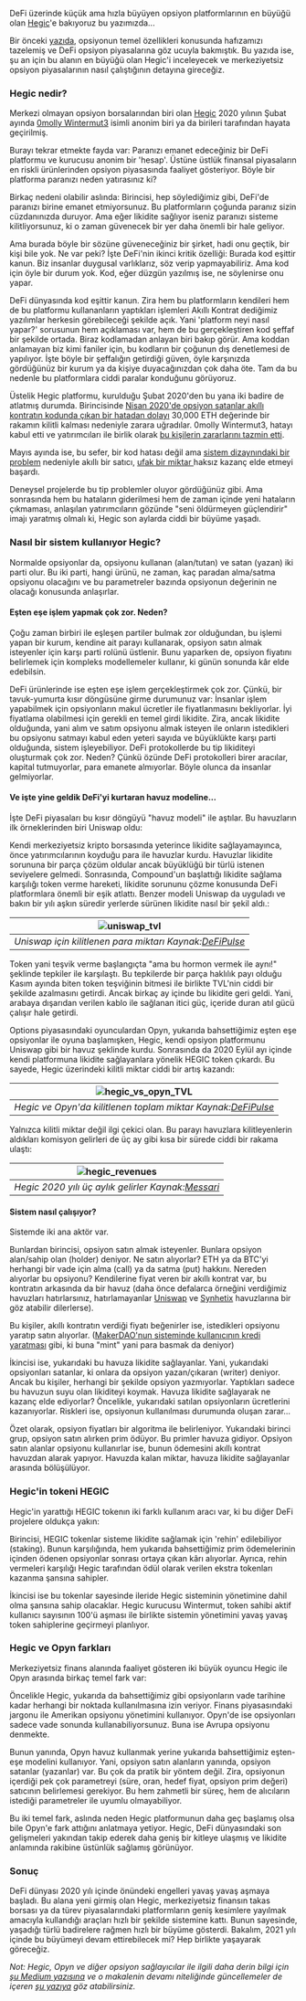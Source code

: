 DeFi üzerinde küçük ama hızla büyüyen opsiyon platformlarının en büyüğü olan [Hegic](https://www.hegic.co)'e bakıyoruz bu yazımızda... 

Bir önceki [yazıda](https://www.btchaber.com/defide-opsiyon-piyasalari/), opsiyonun temel özellikleri konusunda hafızamızı tazelemiş ve DeFi opsiyon piyasalarına göz ucuyla bakmıştık. Bu yazıda ise, şu an için bu alanın en büyüğü olan Hegic'i inceleyecek ve merkeziyetsiz opsiyon piyasalarının nasıl çalıştığının detayına gireceğiz.

### Hegic nedir?
Merkezi olmayan opsiyon borsalarından biri olan [Hegic](https://www.hegic.co) 2020 yılının Şubat ayında [0molly Wintermut3](@0mllwntrmt3) isimli anonim biri ya da birileri tarafından hayata geçirilmiş.

Burayı tekrar etmekte fayda var: Paranızı emanet edeceğiniz bir DeFi platformu ve kurucusu anonim bir 'hesap'. Üstüne üstlük finansal piyasaların en riskli ürünlerinden opsiyon piyasasında faaliyet gösteriyor. Böyle bir platforma paranızı neden yatırasınız ki? 

Birkaç nedeni olabilir aslında: Birincisi, hep söylediğimiz gibi, DeFi'de paranızı birine emanet etmiyorsunuz. Bu platformların çoğunda paranız sizin cüzdanınızda duruyor. Ama eğer likidite sağlıyor iseniz paranızı sisteme kilitliyorsunuz, ki o zaman güvenecek bir yer daha önemli bir hale geliyor.

Ama burada böyle bir sözüne güveneceğiniz bir şirket, hadi onu geçtik, bir kişi bile yok. Ne var peki? İşte DeFi'nin ikinci kritik özelliği: Burada kod eşittir kanun. Biz insanlar duygusal varlıklarız, söz verip yapmayabiliriz. Ama kod için öyle bir durum yok. Kod, eğer düzgün yazılmış ise, ne söylenirse onu yapar. 

DeFi dünyasında kod eşittir kanun. Zira hem bu platformların kendileri hem de bu platformu kullananların yaptıkları işlemleri Akıllı Kontrat dediğimiz yazılımlar herkesin görebileceği şekilde açık. Yani 'platform neyi nasıl yapar?' sorusunun hem açıklaması var, hem de bu gerçekleştiren kod şeffaf bir şekilde ortada. Biraz kodlamadan anlayan biri bakıp görür. Ama koddan anlamayan biz kimi faniler için, bu kodların bir çoğunun dış denetlemesi de yapılıyor. İşte böyle bir şeffalığın getirdiği güven, öyle karşınızda gördüğünüz bir kurum ya da kişiye duyacağınızdan çok daha öte. Tam da bu nedenle bu platformlara ciddi paralar konduğunu görüyoruz. 

Üstelik Hegic platformu, kurulduğu Şubat 2020'den bu yana iki badire de atlatmış durumda. Birincisinde [Nisan 2020'de opsiyon satanlar akıllı kontratın kodunda çıkan bir hatadan dolayı](https://decrypt.co/35038/hegics-molly-wintermute-im-paying-a-high-price-for-the-mainnet-first-approach-to-building) 30,000 ETH değerinde bir rakamın kilitli kalması nedeniyle zarara uğradılar. 0molly Wintermut3, hatayı kabul etti ve yatırımcıları ile birlik olarak [bu kişilerin zararlarını tazmin etti](https://twitter.com/HegicOptions/status/1258889995835842562). 

Mayıs ayında ise, bu sefer, bir kod hatası değil ama [sistem dizaynındaki bir problem](https://cryptobriefing.com/defi-options-platform-hegic-shuts-down-again/) nedeniyle akıllı bir satıcı, [ufak bir miktar ](https://twitter.com/Rewkang/status/1263435897954988033) haksız kazanç elde etmeyi başardı. 

Deneysel projelerde bu tip problemler oluyor gördüğünüz gibi. Ama sonrasında hem bu hataların giderilmesi hem de zaman içinde yeni hataların çıkmaması, anlaşılan yatırımcıların gözünde "seni öldürmeyen güçlendirir" imajı yaratmış olmalı ki, Hegic son aylarda ciddi bir büyüme yaşadı. 

### Nasıl bir sistem kullanıyor Hegic?

Normalde opsiyonlar da, opsiyonu kullanan (alan/tutan) ve satan (yazan) iki parti olur. Bu iki parti, hangi ürünü, ne zaman, kaç paradan alma/satma opsiyonu olacağını ve bu parametreler bazında opsiyonun değerinin ne olacağı konusunda anlaşırlar.  

#### Eşten eşe işlem yapmak çok zor. Neden?

Çoğu zaman birbiri ile eşleşen partiler bulmak zor olduğundan, bu işlemi yapan bir kurum, kendine ait parayı kullanarak, opsiyon satın almak isteyenler için karşı parti rolünü üstlenir. Bunu yaparken de, opsiyon fiyatını belirlemek için kompleks modellemeler kullanır, ki günün sonunda kâr elde edebilsin. 

DeFi ürünlerinde ise eşten eşe işlem gerçekleştirmek çok zor.  Çünkü, bir tavuk-yumurta kısır döngüsüne girme durumunuz var: İnsanlar işlem yapabilmek için opsiyonların makul ücretler ile fiyatlanmasını bekliyorlar. İyi fiyatlama olabilmesi için gerekli en temel girdi likidite. Zira, ancak likidite olduğunda, yani alım ve satım opsiyonu almak isteyen ile onların istedikleri bu opsiyonu satmayı kabul eden yeteri sayıda ve büyüklükte karşı parti olduğunda, sistem işleyebiliyor. DeFi protokollerde bu tip likiditeyi oluşturmak çok zor. Neden? Çünkü özünde DeFi protokolleri birer aracılar, kapital tutmuyorlar, para emanete almıyorlar. Böyle olunca da insanlar gelmiyorlar. 

#### Ve işte yine geldik DeFi'yi kurtaran havuz modeline... 

İşte DeFi piyasaları bu kısır döngüyü "havuz modeli" ile aştılar. Bu havuzların ilk örneklerinden biri Uniswap oldu: 

Kendi merkeziyetsiz kripto borsasında yeterince likidite sağlayamayınca, önce yatırımcılarının koyduğu para ile havuzlar kurdu. Havuzlar likidite sorununa bir parça çözüm oldular ancak büyüklüğü bir türlü istenen seviyelere gelmedi. Sonrasında, Compound'un başlattığı likidite sağlama karşılığı token verme hareketi, likidite sorununu çözme konusunda DeFi platformlara önemli bir eşik atlattı. Benzer modeli Uniswap da uyguladı ve bakın bir yılı aşkın süredir yerlerde sürünen likidite nasıl bir şekil aldı.: 

 | ![uniswap_tvl](/assets/uniswap_tvl_v5.png)|
|:--:| 
| *Uniswap için kilitlenen para miktarı Kaynak:[DeFiPulse](https://defipulse.com/)*|

Token yani teşvik verme başlangıçta "ama bu hormon vermek ile aynı!" şeklinde tepkiler ile karşılaştı. Bu tepkilerde bir parça haklılık payı olduğu Kasım ayında biten token teşviğinin bitmesi ile birlikte TVL'nin ciddi bir şekilde azalmasını getirdi. Ancak birkaç ay içinde bu likidite geri geldi. Yani, arabaya dışarıdan verilen kablo ile sağlanan itici güç, içeride duran atıl gücü çalışır hale getirdi. 

Options piyasasındaki oyunculardan Opyn, yukarıda bahsettiğimiz eşten eşe opsiyonlar ile oyuna başlamışken, Hegic, kendi opsiyon platformunu Uniswap gibi bir havuz şeklinde kurdu. Sonrasında da 2020 Eylül ayı içinde kendi platformuna likidite sağlayanlara yönelik HEGIC token çıkardı. Bu sayede, Hegic üzerindeki kilitli miktar ciddi bir artış kazandı: 

 | ![hegic_vs_opyn_TVL](/assets/hegic_vs_opyn_tvl_v3.png)|
|:--:| 
| *Hegic ve Opyn'da kilitlenen toplam miktar Kaynak:[DeFiPulse](https://defipulse.com/)*|

Yalnızca kilitli miktar değil ilgi çekici olan. Bu parayı havuzlara kilitleyenlerin aldıkları komisyon gelirleri de üç ay gibi kısa bir sürede ciddi bir rakama ulaştı: 

 | ![hegic_revenues](/assets/hegic_revenues.PNG)|
|:--:| 
| *Hegic 2020 yılı üç aylık gelirler Kaynak:[Messari](https://messari.io/)*|


#### Sistem nasıl çalışıyor?

Sistemde iki ana aktör var. 

Bunlardan birincisi, opsiyon satın almak isteyenler. Bunlara opsiyon alan/sahip olan (holder) deniyor. Ne satın alıyorlar?  ETH ya da BTC'yi herhangi bir vade için alma (call) ya da satma (put) hakkını. Nereden alıyorlar bu opsiyonu? Kendilerine fiyat veren bir akıllı kontrat var, bu kontratın arkasında da bir havuz (daha önce defalarca örneğini verdiğimiz havuzları hatırlarsınız, hatırlamayanlar [Uniswap](/genel/2020/09/15/nedir-bu-uniswap.html) ve [Synhetix](/genel/2020/08/28/Defi-turev-piyasasi-synthetix-nasil-calisiyor.html) havuzlarına bir göz atabilir dilerlerse). 

Bu kişiler, akıllı kontratın verdiği fiyatı beğenirler ise, istedikleri opsiyonu yaratıp satın alıyorlar. ([MakerDAO'nun sisteminde kullanıcının kredi yaratması](https://turansert.com/genel/2019/02/15/MakerDAO-kredi-kullaniminda-cigir-acar-mi.html) gibi, ki buna "mint" yani para basmak da deniyor)

İkincisi ise, yukarıdaki bu havuza likidite sağlayanlar. Yani, yukarıdaki opsiyonları satanlar, ki onlara da opsiyon yazan/çıkaran (writer) deniyor. Ancak bu kişiler, herhangi bir şekilde opsiyon yazmıyorlar. Yaptıkları sadece bu havuzun suyu olan likiditeyi koymak. Havuza likidite sağlayarak ne kazanç elde ediyorlar? Öncelikle, yukarıdaki satılan opsiyonların ücretlerini kazanıyorlar. Riskleri ise, opsiyonun kullanılması durumunda oluşan zarar...

Özet olarak, opsiyon fiyatları bir algoritma ile belirleniyor. Yukarıdaki birinci grup, opsiyon satın alırken prim ödüyor. Bu primler havuza gidiyor. Opsiyon satın alanlar opsiyonu kullanırlar ise, bunun ödemesini akıllı kontrat havuzdan alarak yapıyor. Havuzda kalan miktar, havuza likidite sağlayanlar arasında bölüşülüyor. 

### Hegic'in tokeni HEGIC
Hegic'in yarattığı HEGIC tokenın iki farklı kullanım aracı var, ki bu diğer DeFi projelere oldukça yakın: 

Birincisi, HEGIC tokenlar sisteme likidite sağlamak için 'rehin' edilebiliyor (staking). Bunun karşılığında, hem yukarıda bahsettiğimiz prim ödemelerinin içinden ödenen opsiyonlar sonrası ortaya çıkan kârı alıyorlar. Ayrıca, rehin vermeleri karşılığı Hegic tarafından ödül olarak verilen ekstra tokenları kazanma şansına sahipler.  

İkincisi ise bu tokenlar sayesinde ileride Hegic sisteminin yönetimine dahil olma şansına sahip olacaklar. Hegic kurucusu Wintermut, token sahibi aktif kullanıcı sayısının 100'ü aşması ile birlikte sistemin yönetimini yavaş yavaş token sahiplerine geçirmeyi planlıyor. 

### Hegic ve Opyn farkları
Merkeziyetsiz finans alanında faaliyet gösteren iki büyük oyuncu Hegic ile Opyn arasında birkaç temel fark var:

Öncelikle Hegic, yukarıda da bahsettiğimiz gibi opsiyonların vade tarihine kadar herhangi bir noktada kullanılmasına izin veriyor. Finans piyasasındaki jargonu ile Amerikan opsiyonu yönetimini kullanıyor. Opyn'de ise opsiyonları sadece vade sonunda kullanabiliyorsunuz. Buna ise Avrupa opsiyonu denmekte.  

Bunun yanında, Opyn havuz kullanmak yerine yukarıda bahsettiğimiz eşten-eşe modelini kullanıyor. Yani, opsiyon satın alanların yanında, opsiyon satanlar (yazanlar) var. Bu çok da pratik bir yöntem değil. Zira, opsiyonun içerdiği pek çok parametreyi (süre, oran, hedef fiyat, opsiyon prim değeri) satıcının belirlemesi gerekiyor. Bu hem zahmetli bir süreç, hem de alıcıların istediği parametreler ile uyumlu olmayabiliyor.

Bu iki temel fark, aslında neden Hegic platformunun daha geç başlamış olsa bile Opyn'e fark attığını anlatmaya yetiyor. Hegic, DeFi dünyasındaki son gelişmeleri yakından takip ederek daha geniş bir kitleye ulaşmış ve likidite anlamında rakibine üstünlük sağlamış görünüyor. 

### Sonuç 

DeFi dünyası 2020 yılı içinde önündeki engelleri yavaş yavaş aşmaya başladı.  Bu alana yeni girmiş olan Hegic, merkeziyetsiz finansın takas borsası ya da türev piyasalarındaki platformların geniş kesimlere yayılmak amacıyla kullandığı araçları hızlı bir şekilde sistemine kattı. Bunun sayesinde, yaşadığı türlü badirelere rağmen hızlı bir büyüme gösterdi. Bakalım, 2021 yılı içinde bu büyümeyi devam ettirebilecek mi? Hep birlikte yaşayarak göreceğiz. 



*Not: Hegic, Opyn ve diğer opsiyon sağlayıcılar ile ilgili daha derin bilgi için [şu Medium yazısına](https://medium.com/coinmonks/a-comparison-of-decentralized-options-platforms-140b1421c71c) ve o makalenin devamı niteliğinde güncellemeler de içeren [şu yazıya](https://medium.com/coinmonks/an-update-of-a-comparison-of-decentralized-options-platforms-91b14d3a6170) göz atabilirsiniz.*
